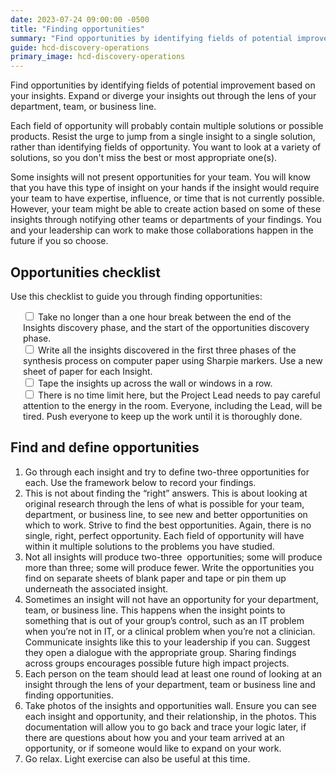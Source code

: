 ```yaml
---
date: 2023-07-24 09:00:00 -0500
title: "Finding opportunities"
summary: "Find opportunities by identifying fields of potential improvement based on your insights."
guide: hcd-discovery-operations
primary_image: hcd-discovery-operations
---
```

Find opportunities by identifying fields of potential improvement based on your insights. Expand or diverge your insights out through the lens of your department, team, or business line.

Each field of opportunity will probably contain multiple solutions or possible products. Resist the urge to jump from a single insight to a single solution, rather than identifying fields of opportunity. You want to look at a variety of solutions, so you don't miss the best or most appropriate one(s).

Some insights will not present opportunities for your team. You will know that you have this type of insight on your hands if the insight would require your team to have expertise, influence, or time that is not currently possible. However, your team might be able to create action based on some of these insights through notifying other teams or departments of your findings. You and your leadership can work to make those collaborations happen in the future if you so choose.


## Opportunities checklist

Use this checklist to guide you through finding opportunities:
<div style="margin-left: 20px">
<label>
<input type="checkbox">
Take no longer than a one hour break between the end of the Insights discovery phase, and the start of the opportunities discovery phase.
</input></label><br>
<label>
<input type="checkbox">
Write all the insights discovered in the first three phases of the synthesis process on computer paper using Sharpie markers. Use a new sheet of paper for each Insight.
</input></label><br>
<label>
<input type="checkbox">
Tape the insights up across the wall or windows in a row.
</input></label><br>
<label>
<input type="checkbox">
There is no time limit here, but the Project Lead needs to pay careful attention to the energy in the room. Everyone, including the Lead, will be tired. Push everyone to keep up the work until it is thoroughly done.
</input></label><br>
</div>

## Find and define opportunities

1. Go through each insight and try to define two-three opportunities for each. Use the framework below to record your findings.
2. This is not about finding the “right” answers. This is about looking at original research through the lens of what is possible for your team, department, or business line, to see new and better opportunities on which to work. Strive to find the best opportunities. Again, there is no single, right, perfect opportunity. Each field of opportunity will have within it multiple solutions to the problems you have studied.
3. Not all insights will produce two-three  opportunities; some will produce more than three; some will produce fewer. Write the opportunities you find on separate sheets of blank paper and tape or pin them up underneath the associated insight.
4. Sometimes an insight will not have an opportunity for your department, team, or business line. This happens when the insight points to something that is out of your group’s control, such as an IT problem when you’re not in IT, or a clinical problem when you’re not a clinician. Communicate insights like this to your leadership if you can. Suggest they open a dialogue with the appropriate group. Sharing findings across groups encourages possible future high impact projects.
5. Each person on the team should lead at least one round of looking at an insight through the lens of your department, team or business line and finding opportunities.
6. Take photos of the insights and opportunities wall. Ensure you can see each insight and opportunity, and their relationship, in the photos. This documentation will allow you to go back and trace your logic later, if there are questions about how you and your team arrived at an opportunity, or if someone would like to expand on your work.
7. Go relax. Light exercise can also be useful at this time.

